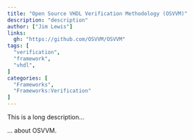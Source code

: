 ```yaml
---
title: "Open Source VHDL Verification Methodology (OSVVM)"
description: "description"
author: ["Jim Lewis"]
links:
  gh: "https://github.com/OSVVM/OSVVM"
tags: [
  "verification",
  "framework",
  "vhdl",
]
categories: [
  "Frameworks",
  "Frameworks:Verification"
]
---
```


This is a long description...
<!--more-->
... about OSVVM.
